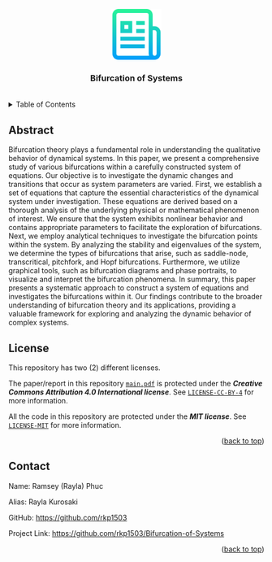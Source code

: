 <!--
*** Author: Ramsey (Rayla) Phuc
*** Alias: Rayla Kurosaki
*** GitHub: https://github.com/rkp1503
-->

<!DOCTYPE html>
<html>
<body>

<a name="readme-top"></a>


<!-- PROJECT LOGO -->
<div align="center">
    <a href="https://github.com/rkp1503/Bifurcation-of-Systems"><img src="assets/logo.png" alt="Logo" width="100" height="auto"></a>
    <h3 align="center">Bifurcation of Systems</h3>
    <br />
</div>


<!-- TABLE OF CONTENTS -->
<details>
    <summary>Table of Contents</summary>
    <ol>
        <li><a href="#abstract">Abstract</a></li>
        <!-- <li><a href="#built-with">Built With</a></li> -->
        <li><a href="#license">License</a></li>
        <li><a href="#contact">Contact</a></li>
        <!-- <li><a href="#acknowledgments">Acknowledgments</a></li> -->
    </ol>
</details>


<!-- ABSTRACT -->
<div>
    <h2 id="abstract">Abstract</h2>
    <p>Bifurcation theory plays a fundamental role in understanding the qualitative behavior of dynamical systems. In this paper, we present a comprehensive study of various bifurcations within a carefully constructed system of equations. Our objective is to investigate the dynamic changes and transitions that occur as system parameters are varied. First, we establish a set of equations that capture the essential characteristics of the dynamical system under investigation. These equations are derived based on a thorough analysis of the underlying physical or mathematical phenomenon of interest. We ensure that the system exhibits nonlinear behavior and contains appropriate parameters to facilitate the exploration of bifurcations. Next, we employ analytical techniques to investigate the bifurcation points within the system. By analyzing the stability and eigenvalues of the system, we determine the types of bifurcations that arise, such as saddle-node, transcritical, pitchfork, and Hopf bifurcations. Furthermore, we utilize graphical tools, such as bifurcation diagrams and phase portraits, to visualize and interpret the bifurcation phenomena. In summary, this paper presents a systematic approach to construct a system of equations and investigates the bifurcations within it. Our findings contribute to the broader understanding of bifurcation theory and its applications, providing a valuable framework for exploring and analyzing the dynamic behavior of complex systems.</p>
</div>


<!-- BUILT WITH -->
<!-- <div>
    <h2 id="built-with">Built With</h2>
    <p></p>
</div> -->


<!-- LICENSE -->
<div>
    <h2 id="license">License</h2>
    <p>This repository has two (2) different licenses.</p>
    <p>The paper/report in this repository <a href="report\main.pdf"><code>main.pdf</code></a> is protected under the <b><i>Creative Commons Attribution 4.0 International license</i></b>. See <a href="LICENSE-CC-BY-4"><code>LICENSE-CC-BY-4</code></a> for more information.</p>
    <p>All the code in this repository are protected under the <b><i>MIT license</i></b>. See <a href="LICENSE-MIT"><code>LICENSE-MIT</code></a> for more information.</p>
    <p align="right">(<a href="#readme-top">back to top</a>)</p>
</div>


<!-- Contact -->
<div>
    <h2 id="contact">Contact</h2>
    <p>Name: Ramsey (Rayla) Phuc</p>
    <p>Alias: Rayla Kurosaki</p>
    <p>GitHub: <a href="https://github.com/rkp1503">https://github.com/rkp1503</a></p>
    <p>Project Link: <a href="https://github.com/rkp1503/Bifurcation-of-Systems">https://github.com/rkp1503/Bifurcation-of-Systems</a></p>
    <p align="right">(<a href="#readme-top">back to top</a>)</p>
</div>
